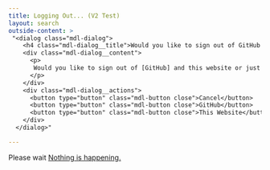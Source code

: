 ```yaml
---
title: Logging Out... (V2 Test)
layout: search
outside-content: >
 "<dialog class="mdl-dialog">
    <h4 class="mdl-dialog__title">Would you like to sign out of GitHub too?</h4>
    <div class="mdl-dialog__content">
      <p>
       Would you like to sign out of [GitHub] and this website or just [this website].
      </p>
    </div>
    <div class="mdl-dialog__actions">
      <button type="button" class="mdl-button close">Cancel</button>
      <button type="button" class="mdl-button close">GitHub</button>
      <button type="button" class="mdl-button close">This Website</button>
    </div>
  </dialog>"

---
```


Please wait
<a class="noDialog" href="javascript:noDialog()">Nothing is happening.</a>

<script src="/js/logoutV2.js"></script>



